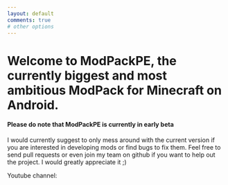 ```yaml
---
layout: default
comments: true
# other options
---
```

# Welcome to ModPackPE, the currently biggest and most ambitious ModPack for Minecraft on Android. 
#### Please do note that ModPackPE is currently in early beta
I would currently suggest to only mess around with the current version if you are interested in developing mods or find bugs to fix them. Feel free to send pull requests or even join my team on github if you want to help out the project. I would greatly appreciate it ;)

Youtube channel:
<script src="https://apis.google.com/js/platform.js"></script>
<div class="g-ytsubscribe" data-channelid="UCBb-2-R55RxZYPXgk9fJ-pA" data-layout="default" data-count="hidden"></div>
